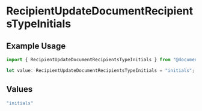 # RecipientUpdateDocumentRecipientsTypeInitials

## Example Usage

```typescript
import { RecipientUpdateDocumentRecipientsTypeInitials } from "@documenso/sdk-typescript/models/operations";

let value: RecipientUpdateDocumentRecipientsTypeInitials = "initials";
```

## Values

```typescript
"initials"
```